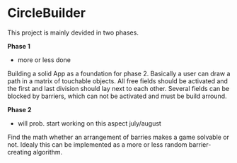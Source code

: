 # CircleBuilder

This project is mainly devided in two phases.

**Phase 1**

- more or less done
  
Building a solid App as a foundation for phase 2. 
Basically a user can draw a path in a matrix of touchable objects. All free fields should be activated and the first and
last division should lay next to each other.
Several fields can be blocked by barriers, which can not be activated and must be build arround.

**Phase 2**

- will prob. start working on this aspect july/august

Find the math whether an arrangement of barries makes a game solvable or not. Idealy this can be 
implemented as a more or less random barrier-creating algorithm.
